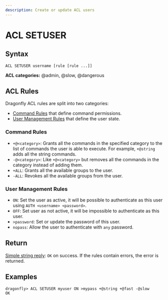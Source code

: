 ```yaml
---
description: Create or update ACL users
---
```


# ACL SETUSER

## Syntax

    ACL SETUSER username [rule [rule ...]]

**ACL categories:** @admin, @slow, @dangerous

## ACL Rules

Dragonfly ACL rules are split into two categories:

- [Command Rules](#command-rules) that define command permissions.
- [User Management Rules](#user-management-rules) that define the user state.

### Command Rules

- `+@<category>`: Grants all the commands in the specified category to the list of commands the user is able to execute. For example, `+@string` adds all the string commands.
- `-@<category>`: Like `+@<category>` but removes all the commands in the category instead of adding them.
- `+ALL`: Grants all the available groups to the user.
- `-ALL`: Revokes all the available groups from the user.

### User Management Rules

- `ON`: Set the user as active, it will be possible to authenticate as this user using `AUTH <username> <password>`.
- `OFF`: Set user as not active, it will be impossible to authenticate as this user.
- `>password`: Set or update the password of this user.
- `nopass`: Allow the user to authenticate with `any` password.

## Return

[Simple string reply](https://redis.io/docs/reference/protocol-spec/#simple-strings): `OK` on success. If the rules contain errors, the error is returned.

## Examples

```shell
dragonfly> ACL SETUSER myuser ON >mypass +@string +@fast -@slow
OK
```
